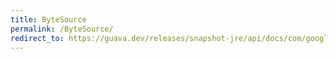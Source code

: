 ```yaml
---
title: ByteSource
permalink: /ByteSource/
redirect_to: https://guava.dev/releases/snapshot-jre/api/docs/com/google/common/io/ByteSource.html
---
```

